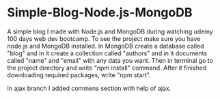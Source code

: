 # Simple-Blog-Node.js-MongoDB
A simple blog I made with Node.js and MongoDB during watching udemy 100 days web dev bootcamp.
To see the project make sure you have node.js and MongoDB installed. In MongoDB create a database called "blog" and in it create a collection called "authors" and in it documents called "name" and "email" with any data you want. Then in terminal go to the project directory and write "npm install" command. After it finished downloading required packages, write "npm start". 

In ajax branch I added commens section with help of ajax.
